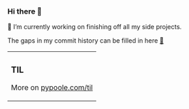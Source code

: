 ### Hi there 👋

🔭 I’m currently working on finishing off all my side projects.

The gaps in my commit history can be filled in here [🦊](https://gitlab.com/cameron.j.poole)

<table><tr><td valign="top" width="100%">

### TIL
<!-- tils starts -->
<!-- tils ends -->
More on [pypoole.com/til](https://pypoole.com/til/)
</td></tr></table>

<!--
**Mappboy/Mappboy** is a ✨ _special_ ✨ repository because its `README.md` (this file) appears on your GitHub profile.

Here are some ideas to get you started:

- 🔭 I’m currently working on ...
- 🌱 I’m currently learning ...
- 👯 I’m looking to collaborate on ...
- 🤔 I’m looking for help with ...
- 💬 Ask me about ...
- 📫 How to reach me: ...
- 😄 Pronouns: ...
- ⚡ Fun fact: ...
-->
